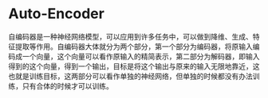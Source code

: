 # Auto-Encoder

自编码器是一种神经网络模型，可以应用到许多任务中，可以做到降维、生成、特征提取等作用。自编码器大体就分为两个部分，第一个部分为编码器，将原输入编码成一个向量，这个向量可以看作原输入的精简表示，第二部分为解码器，即输入得到的这个向量，得到一个输出，目标是将这个输出与原来的输入无限地靠近，这也就是训练目标，这两部分可以看作单独的神经网络，但单独的时候都没有办法训练，只有合体的时候才可以训练。


